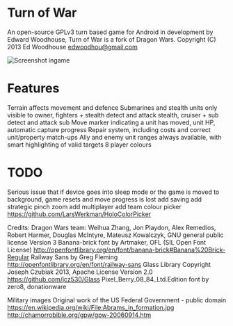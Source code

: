 Turn of War
===================
An open-source GPLv3 turn based game for Android in development by Edward Woodhouse, Turn of War is a fork of Dragon Wars.
Copyright (C) 2013 Ed Woodhouse <edwoodhou@gmail.com>

![Screenshot ingame](http://i.imgur.com/w91gFDk.png?1)

Features
===================
Terrain affects movement and defence
Submarines and stealth units only visible to owner, fighters + stealth detect and attack stealth, cruiser + sub detect and attack sub
Move marker indicating a unit has moved, unit HP, automatic capture progress
Repair system, including costs and correct unit/property match-ups
Ally and enemy unit ranges always available, with smart highlighting of valid targets
8 player colours


TODO
===================
Serious issue that if device goes into sleep mode or the game is moved to background, game resets and move progress is lost
add saving
add strategic pinch zoom
add multiplayer
add team colour picker https://github.com/LarsWerkman/HoloColorPicker


Credits:
Dragon Wars team: Weihua Zhang, Jon Playdon, Alex Remedios, Robert Harmer, Douglas McIntyre, Mateusz Kowalczyk, GNU general public license Version 3
Banana-brick font by Artmaker, OFL (SIL Open Font License) http://openfontlibrary.org/en/font/banana-brick#Banana%20Brick-Regular
Railway Sans by Greg Fleming http://openfontlibrary.org/en/font/railway-sans
Glass Library Copyright Joseph Czubiak 2013, Apache License Version 2.0 https://github.com/jcz530/Glass
Pixel_Berry_08_84_Ltd.Edition font by zero8, donationware

Military images Original work of the US Federal Government - public domain
https://en.wikipedia.org/wiki/File:Abrams_in_formation.jpg
http://chamorrobible.org/gpw/gpw-20060914.htm
